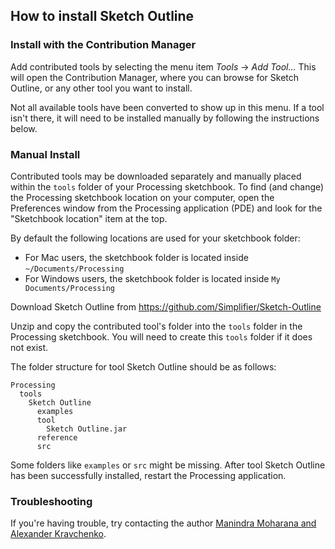 ## How to install Sketch Outline


### Install with the Contribution Manager

Add contributed tools by selecting the menu item _Tools_ → _Add Tool..._ This will open the Contribution Manager, where you can browse for Sketch Outline, or any other tool you want to install.

Not all available tools have been converted to show up in this menu. If a tool isn't there, it will need to be installed manually by following the instructions below.

### Manual Install

Contributed tools may be downloaded separately and manually placed within the `tools` folder of your Processing sketchbook. To find (and change) the Processing sketchbook location on your computer, open the Preferences window from the Processing application (PDE) and look for the "Sketchbook location" item at the top.

By default the following locations are used for your sketchbook folder: 
  * For Mac users, the sketchbook folder is located inside `~/Documents/Processing` 
  * For Windows users, the sketchbook folder is located inside `My Documents/Processing`

Download Sketch Outline from https://github.com/Simplifier/Sketch-Outline

Unzip and copy the contributed tool's folder into the `tools` folder in the Processing sketchbook. You will need to create this `tools` folder if it does not exist.
    
The folder structure for tool Sketch Outline should be as follows:

```
Processing
  tools
    Sketch Outline
      examples
      tool
        Sketch Outline.jar
      reference
      src
```
                      
Some folders like `examples` or `src` might be missing. After tool Sketch Outline has been successfully installed, restart the Processing application.

### Troubleshooting

If you're having trouble, try contacting the author [Manindra Moharana and Alexander Kravchenko](http://www.mkmoharana.com/).
